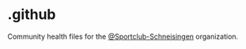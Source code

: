 # .github
Community health files for the [@Sportclub-Schneisingen](https://github.com/Sportclub-Schneisingen) organization.
